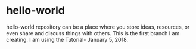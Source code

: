 # hello-world
hello-world repository can be a place where you store ideas, resources, or even share and discuss things with others.
This is the first branch I  am creating. I am using the Tutorial- January 5, 2018.
